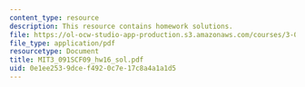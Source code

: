 ```yaml
---
content_type: resource
description: This resource contains homework solutions.
file: https://ol-ocw-studio-app-production.s3.amazonaws.com/courses/3-091sc-introduction-to-solid-state-chemistry-fall-2010/0e1ee2539dcef4920c7e17c8a4a1a1d5_MIT3_091SCF09_hw16_sol.pdf
file_type: application/pdf
resourcetype: Document
title: MIT3_091SCF09_hw16_sol.pdf
uid: 0e1ee253-9dce-f492-0c7e-17c8a4a1a1d5
---
```

